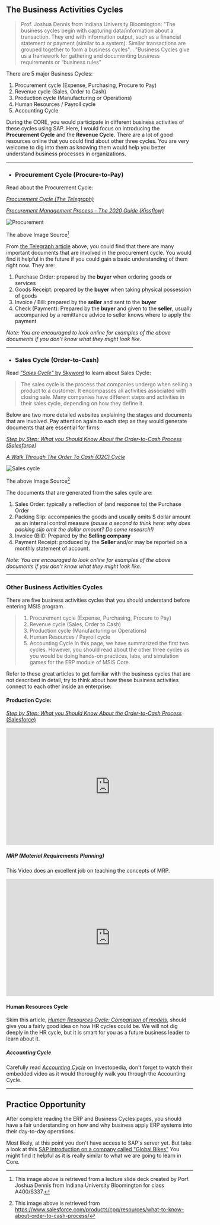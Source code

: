 ## The Business Activities Cycles

> Prof. Joshua Dennis from Indiana University Bloomington: "The business cycles begin with capturing data/information about a transaction. They end with information output, such as a financial statement or payment (similar to a system). Similar transactions are grouped together to form a business cycles"...."Business Cycles give us a framework for gathering and documenting business requirements or “business rules"

There are 5 major Business Cycles:

1. Procurement cycle (Expense, Purchasing, Procure to Pay)
2. Revenue cycle (Sales, Order to Cash)
3. Production cycle (Manufacturing or Operations)
4. Human Resources / Payroll cycle
5. Accounting Cycle

During the CORE, you would participate in different business activities of these cycles using SAP. Here, I would focus on introducing the **Procurement Cycle** and the **Revenue Cycle**. There are a lot of good resources online that you could find about other three cycles. You are very welcome to dig into them as knowing them would help you better understand business processes in organizations.

------



- ### Procurement Cycle (Procure-to-Pay)

Read about the Procurement Cycle: 

[*Procurement Cycle (The Telegraph)*](https://jobs.telegraph.co.uk/article/procurement-cycle/ )

[*Procurement Management Process - The 2020 Guide (Kissflow)*](https://kissflow.com/procurement-process/)

![Procurement](pic\Procurement_Cycle.png)

The above Image Source[^1]

[^1]: This image above is retrieved from a lecture slide deck created by Porf. Joshua Dennis from Indiana University Bloomington for class A400/S337.



From [the Telegraph article](https://jobs.telegraph.co.uk/article/procurement-cycle/ ) above, you could find that there are many important documents that are involved in the procurement cycle. You would find it helpful in the future if you could gain a basic understanding of them right now. They are:

1. Purchase Order: prepared by the **buyer** when ordering goods or services
2. Goods Receipt: prepared by the **buyer** when taking physical possession of goods
3. Invoice / Bill: prepared by the **seller** and sent to the **buyer**
4. Check (Payment): Prepared by the **buyer** and given to the **seller**, usually accompanied by a remittance advice to seller knows where to apply the payment

*Note: You are encouraged to look online for examples of the above documents if you don't know what they might look like.*

------



- ### Sales Cycle (Order-to-Cash)

Read [*"Sales Cycle"* by Skyword](https://trackmaven.com/marketing-dictionary/sales-cycle/#:~:text=The%20sales%20cycle%20is%20the,on%20how%20they%20define%20it.) to learn about Sales Cycle:

> The sales cycle is the process that companies undergo when selling a product to a customer. It encompasses all activities associated with closing sale. Many companies have different steps and activities in their sales cycle, depending on how they define it.

Below are two more detailed websites explaining the stages and documents that are involved. Pay attention again to each step as they would generate documents that are essential for firms:

*[Step by Step: What you Should Know About the Order-to-Cash Process (Salesforce)](https://www.salesforce.com/products/cpq/resources/what-to-know-about-order-to-cash-process/)* 

[*A Walk Through The Order To Cash (O2C) Cycle*](https://www.purchasecontrol.com/blog/order-to-cash-process/)

![Sales cycle](https://c1.sfdcstatic.com/content/dam/web/en_us/www/images/hub/service/8-steps-in-the-order-to-cash-process-002.png)

The above Image Source[^2]

[^2]: This image above is retrieved from https://www.salesforce.com/products/cpq/resources/what-to-know-about-order-to-cash-process/

The documents that are generated from the sales cycle are:

1. Sales Order: typically a reflection of (and response to) the Purchase Order
2. Packing Slip: accompanies the goods and usually omits $ dollar amount as an internal control measure *(pause a second to think here: why does packing slip omit the dollar amount? Do some research!)*
3. Invoice (Bill): Prepared by the **Selling company**
4. Payment Receipt: produced by the **Seller** and/or may be reported on a monthly statement of account.

*Note: You are encouraged to look online for examples of the above documents if you don't know what they might look like.*

------

### Other Business Activities Cycles

There are five business activities cycles that you should understand before entering MSIS program.
>1. Procurement cycle (Expense, Purchasing, Procure to Pay)
>2. Revenue cycle (Sales, Order to Cash)
>3. Production cycle (Manufacturing or Operations)
>4. Human Resources / Payroll cycle
>5. Accounting Cycle
In this page, we have summarized the first two cycles. However, you should read about the other three cycles as you would be doing hands-on practices, labs, and simulation games for the ERP module of MSIS Core.

Refer to these great articles to get familiar with the business cycles that are not described in detail, try to think about how these business activities connect to each other inside an enterprise:

#### Production Cycle:

[*Step by Step: What you Should Know About the Order-to-Cash Process* (Salesforce)](https://help.ordertime.com/help/production-cycle) 

<iframe width="560" height="315" src="https://www.youtube.com/embed/iMwDwtTSSjY" frameborder="0" allow="accelerometer; autoplay; clipboard-write; encrypted-media; gyroscope; picture-in-picture" allowfullscreen></iframe>

##### MRP (Material Requirements Planning) 

This Video does an excellent job on teaching the concepts of MRP. 

<iframe width="560" height="315" src="https://www.youtube.com/embed/Uc2gPR_MiH4" frameborder="0" allow="accelerometer; autoplay; clipboard-write; encrypted-media; gyroscope; picture-in-picture" allowfullscreen></iframe>

#### Human Resources Cycle

Skim this article, *[Human Resources Cycle: Comparison of models](https://www.oxford-review.com/oxford-review-encyclopaedia-terms/human-resources-cycle/)*, should give you a fairly good idea on how HR cycles could be. We will not dig deeply in the HR cycle, but it is smart for you as a future business leader to learn about it.

##### Accounting Cycle

Carefully read [*Accounting Cycle*](https://www.investopedia.com/terms/a/accounting-cycle.asp) on Investopedia, don't forget to watch their embedded video as it would thoroughly walk you through the Accounting Cycle.

------



## Practice Opportunity

After complete reading the ERP and Business Cycles pages, you should have a fair understanding on how and why business apply ERP systems into their day-to-day operations. 

Most likely, at this point you don't have access to SAP's server yet. But take a look at this [SAP introduction on a company called "Global Bikes"](http://www3.cis.gsu.edu/dtruex/courses/CIS8670/Lectures-pdf/2015/Intro_ERP_Using_GBI_SAP_slides.pdf) You might find it helpful as it is really similar to what we are going to learn in Core.



